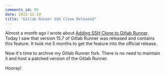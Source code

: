 ```yaml
---
comments_id: 95
date: 2022-12-19
title: "Gitlab Runner SSH Clone Released"
---
```

Almost a month ago I wrote about [Adding SSH Clone to Gitlab Runner](https://blog.matthiaskay.de/2022/11/18/gitlab-runner-with-ssh-clone/).
Today I saw that version 15.7 of Gitlab Runner was released and contains this feature. It took me 5 months to get
the feature into the official release.

Now it's time to archive my Gitlab Runner fork. There is no need to maintain it and host a patched version of the
Gitlab Runner.

<!-- markdownlint-disable MD033 -->
Hooray! <i class="fa-solid fa-rocket"></i>

